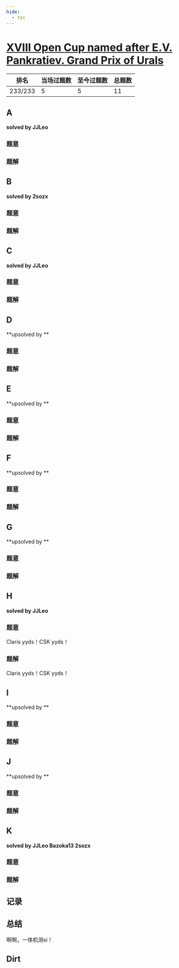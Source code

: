 ```yaml
---
hide:
  - toc
---
```


# [XVIII Open Cup named after E.V. Pankratiev. Grand Prix of Urals](https://codeforc.es/)

| 排名    | 当场过题数 | 至今过题数 | 总题数 |
| ------- | ---------- | ---------- | ------ |
| 233/233 | 5          | 5          | 11     |

## **A**

**solved by JJLeo**

### 题意



### 题解



## **B**

**solved by 2sozx**

### 题意



### 题解



## **C**

**solved by JJLeo**

### 题意



### 题解



## **D**

**upsolved by **

### 题意



### 题解



## **E**

**upsolved by **

### 题意



### 题解



## **F**

**upsolved by **

### 题意



### 题解



## **G**

**upsolved by **

### 题意



### 题解



## **H**

**solved by JJLeo**

### 题意

Claris yyds！CSK yyds！

### 题解

Claris yyds！CSK yyds！

## **I**

**upsolved by **

### 题意



### 题解



## **J**

**upsolved by **

### 题意



### 题解



## **K**

**solved by JJLeo Bazoka13 2sozx**

### 题意



### 题解

## **记录**



## **总结**

啊啊，一体机测si！

## **Dirt**



